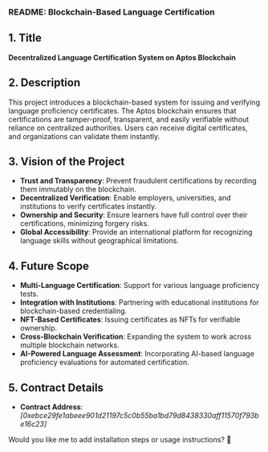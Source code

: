### **README: Blockchain-Based Language Certification**  

## **1. Title**  
**Decentralized Language Certification System on Aptos Blockchain**  

## **2. Description**  
This project introduces a blockchain-based system for issuing and verifying language proficiency certificates. The Aptos blockchain ensures that certifications are tamper-proof, transparent, and easily verifiable without reliance on centralized authorities. Users can receive digital certificates, and organizations can validate them instantly.  

## **3. Vision of the Project**  
- **Trust and Transparency**: Prevent fraudulent certifications by recording them immutably on the blockchain.  
- **Decentralized Verification**: Enable employers, universities, and institutions to verify certificates instantly.  
- **Ownership and Security**: Ensure learners have full control over their certifications, minimizing forgery risks.  
- **Global Accessibility**: Provide an international platform for recognizing language skills without geographical limitations.  

## **4. Future Scope**  
- **Multi-Language Certification**: Support for various language proficiency tests.  
- **Integration with Institutions**: Partnering with educational institutions for blockchain-based credentialing.  
- **NFT-Based Certificates**: Issuing certificates as NFTs for verifiable ownership.  
- **Cross-Blockchain Verification**: Expanding the system to work across multiple blockchain networks.  
- **AI-Powered Language Assessment**: Incorporating AI-based language proficiency evaluations for automated certification.  

## **5. Contract Details**  
- **Contract Address**: *[0xebce29fe1abeee901d21197c5c0b55ba1bd79d8438330aff11570f793be16c23]*  

Would you like me to add installation steps or usage instructions? 🚀
